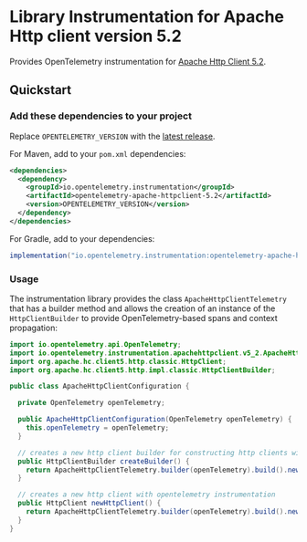 # Library Instrumentation for Apache Http client version 5.2

Provides OpenTelemetry instrumentation for [Apache Http Client 5.2](https://hc.apache.org/httpcomponents-client-5.2.x/).

## Quickstart

### Add these dependencies to your project

Replace `OPENTELEMETRY_VERSION` with the [latest
release](https://mvnrepository.com/artifact/io.opentelemetry.instrumentation/opentelemetry-apache-httpclient-5.2).

For Maven, add to your `pom.xml` dependencies:

```xml
<dependencies>
  <dependency>
    <groupId>io.opentelemetry.instrumentation</groupId>
    <artifactId>opentelemetry-apache-httpclient-5.2</artifactId>
    <version>OPENTELEMETRY_VERSION</version>
  </dependency>
</dependencies>
```

For Gradle, add to your dependencies:

```groovy
implementation("io.opentelemetry.instrumentation:opentelemetry-apache-httpclient-5.2:OPENTELEMETRY_VERSION")
```

### Usage

The instrumentation library provides the class `ApacheHttpClientTelemetry` that has a builder
method and allows the creation of an instance of the `HttpClientBuilder` to provide
OpenTelemetry-based spans and context propagation:

```java
import io.opentelemetry.api.OpenTelemetry;
import io.opentelemetry.instrumentation.apachehttpclient.v5_2.ApacheHttpClientTelemetry;
import org.apache.hc.client5.http.classic.HttpClient;
import org.apache.hc.client5.http.impl.classic.HttpClientBuilder;

public class ApacheHttpClientConfiguration {

  private OpenTelemetry openTelemetry;

  public ApacheHttpClientConfiguration(OpenTelemetry openTelemetry) {
    this.openTelemetry = openTelemetry;
  }

  // creates a new http client builder for constructing http clients with opentelemetry instrumentation
  public HttpClientBuilder createBuilder() {
    return ApacheHttpClientTelemetry.builder(openTelemetry).build().newHttpClientBuilder();
  }

  // creates a new http client with opentelemetry instrumentation
  public HttpClient newHttpClient() {
    return ApacheHttpClientTelemetry.builder(openTelemetry).build().newHttpClient();
  }
}
```
